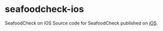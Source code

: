 # seafoodcheck-ios
SeafoodCheck on iOS
Source code for SeafoodCheck published on [iOS](https://itunes.apple.com/us/app/seafoodcheck/id1078063422?mt=8). 
